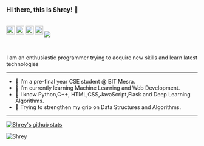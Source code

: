 ### Hi there, this is Shrey! 👋
 
 
<br/>

<a href="https://www.linkedin.com/in/shrey-rai-314b8a192/">
  <img align="left" alt="Linkedin" width="22px" src="https://cdn.jsdelivr.net/npm/simple-icons@v3/icons/linkedin.svg" />
</a>
<a href="https://www.instagram.com/shreyrai99">
  <img align="left" alt="Instagram" width="22px" src="https://cdn.jsdelivr.net/npm/simple-icons@v3/icons/instagram.svg" />
</a>
<a href="https://leetcode.com/shreyrai99/">
  <img align="left" alt="Leetcode" width="22px" src="https://cdn.jsdelivr.net/npm/simple-icons@v3/icons/leetcode.svg" />
</a>
<a href="https://www.codechef.com/users/shreyrai">
  <img align="left" alt=" Codechef" width="22px" src="https://cdn.jsdelivr.net/npm/simple-icons@v3/icons/codechef.svg" />
</a>

![](https://visitor-badge.glitch.me/badge?page_id=shreyrai99.shreyrai99)

<br />

I am an enthusiastic programmer trying to acquire new skills and learn latest technologies 


---

- 🔭 I’m a pre-final year CSE student @ BIT Mesra.
- 🌱 I’m currently learning Machine Learning and Web Development.
- 👯 I know Python,C++, HTML,CSS,JavaScript,Flask and Deep Learning Algorithms.
- 💬 Trying to strengthen my grip on Data Structures and Algorithms.

---



[![Shrey's github stats](https://github-readme-stats.vercel.app/api?username=shreyrai99&show_icons=true&theme=radical)](https://github.com/shreyrai99/)


<img align="center" src="https://github-readme-stats.vercel.app/api/top-langs/?username=shreyrai99&langs_count=8&hide=jupyter notebook&layout=compact" alt="Shrey" />



